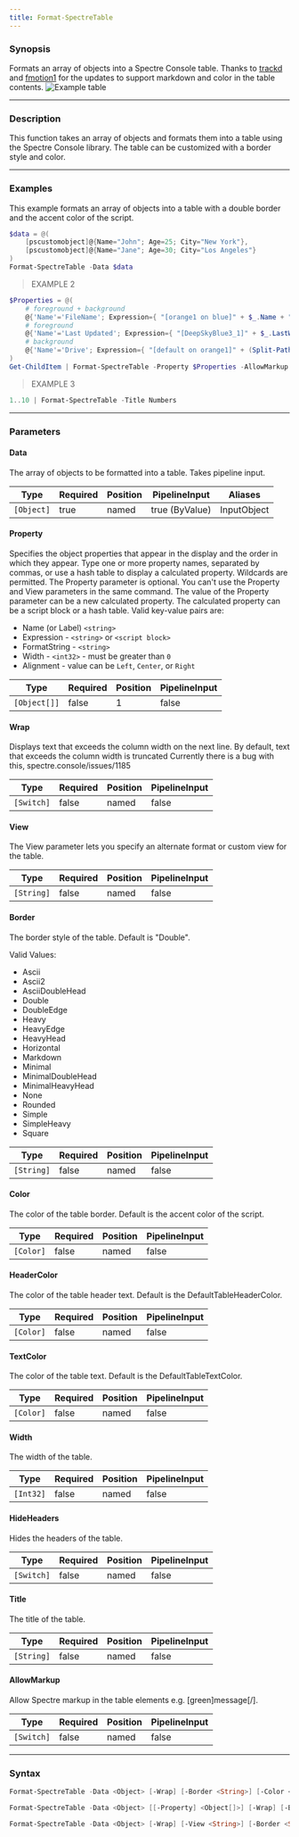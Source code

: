 ```yaml
---
title: Format-SpectreTable
---
```








### Synopsis
Formats an array of objects into a Spectre Console table. Thanks to [trackd](https://github.com/trackd) and [fmotion1](https://github.com/fmotion1) for the updates to support markdown and color in the table contents.
![Example table](/table.png)



---


### Description

This function takes an array of objects and formats them into a table using the Spectre Console library. The table can be customized with a border style and color.



---


### Examples
This example formats an array of objects into a table with a double border and the accent color of the script.

```powershell
$data = @(
    [pscustomobject]@{Name="John"; Age=25; City="New York"},
    [pscustomobject]@{Name="Jane"; Age=30; City="Los Angeles"}
)
Format-SpectreTable -Data $data
```
> EXAMPLE 2

```powershell
$Properties = @(
    # foreground + background
    @{'Name'='FileName'; Expression={ "[orange1 on blue]" + $_.Name + "[/]" }},
    # foreground
    @{'Name'='Last Updated'; Expression={ "[DeepSkyBlue3_1]" + $_.LastWriteTime.ToString() + "[/]" }},
    # background
    @{'Name'='Drive'; Expression={ "[default on orange1]" + (Split-Path $_.Fullname -Qualifier) + "[/]" }}
)
Get-ChildItem | Format-SpectreTable -Property $Properties -AllowMarkup
```
> EXAMPLE 3

```powershell
1..10 | Format-SpectreTable -Title Numbers
```


---


### Parameters
#### **Data**

The array of objects to be formatted into a table.
Takes pipeline input.






|Type      |Required|Position|PipelineInput |Aliases    |
|----------|--------|--------|--------------|-----------|
|`[Object]`|true    |named   |true (ByValue)|InputObject|



#### **Property**

Specifies the object properties that appear in the display and the order in which they appear.
Type one or more property names, separated by commas, or use a hash table to display a calculated property.
Wildcards are permitted.
The Property parameter is optional. You can't use the Property and View parameters in the same command.
The value of the Property parameter can be a new calculated property.
The calculated property can be a script block or a hash table. Valid key-value pairs are:
* Name (or Label) `<string>`
* Expression - `<string>` or `<script block>`
* FormatString - `<string>`
* Width - `<int32>` - must be greater than `0`
* Alignment - value can be `Left`, `Center`, or `Right`






|Type        |Required|Position|PipelineInput|
|------------|--------|--------|-------------|
|`[Object[]]`|false   |1       |false        |



#### **Wrap**

Displays text that exceeds the column width on the next line. By default, text that exceeds the column width is truncated
Currently there is a bug with this, spectre.console/issues/1185






|Type      |Required|Position|PipelineInput|
|----------|--------|--------|-------------|
|`[Switch]`|false   |named   |false        |



#### **View**

The View parameter lets you specify an alternate format or custom view for the table.






|Type      |Required|Position|PipelineInput|
|----------|--------|--------|-------------|
|`[String]`|false   |named   |false        |



#### **Border**

The border style of the table. Default is "Double".



Valid Values:

* Ascii
* Ascii2
* AsciiDoubleHead
* Double
* DoubleEdge
* Heavy
* HeavyEdge
* HeavyHead
* Horizontal
* Markdown
* Minimal
* MinimalDoubleHead
* MinimalHeavyHead
* None
* Rounded
* Simple
* SimpleHeavy
* Square






|Type      |Required|Position|PipelineInput|
|----------|--------|--------|-------------|
|`[String]`|false   |named   |false        |



#### **Color**

The color of the table border. Default is the accent color of the script.






|Type     |Required|Position|PipelineInput|
|---------|--------|--------|-------------|
|`[Color]`|false   |named   |false        |



#### **HeaderColor**

The color of the table header text. Default is the DefaultTableHeaderColor.






|Type     |Required|Position|PipelineInput|
|---------|--------|--------|-------------|
|`[Color]`|false   |named   |false        |



#### **TextColor**

The color of the table text. Default is the DefaultTableTextColor.






|Type     |Required|Position|PipelineInput|
|---------|--------|--------|-------------|
|`[Color]`|false   |named   |false        |



#### **Width**

The width of the table.






|Type     |Required|Position|PipelineInput|
|---------|--------|--------|-------------|
|`[Int32]`|false   |named   |false        |



#### **HideHeaders**

Hides the headers of the table.






|Type      |Required|Position|PipelineInput|
|----------|--------|--------|-------------|
|`[Switch]`|false   |named   |false        |



#### **Title**

The title of the table.






|Type      |Required|Position|PipelineInput|
|----------|--------|--------|-------------|
|`[String]`|false   |named   |false        |



#### **AllowMarkup**

Allow Spectre markup in the table elements e.g. [green]message[/].






|Type      |Required|Position|PipelineInput|
|----------|--------|--------|-------------|
|`[Switch]`|false   |named   |false        |





---


### Syntax
```powershell
Format-SpectreTable -Data <Object> [-Wrap] [-Border <String>] [-Color <Color>] [-HeaderColor <Color>] [-TextColor <Color>] [-Width <Int32>] [-HideHeaders] [-Title <String>] [-AllowMarkup] [<CommonParameters>]
```
```powershell
Format-SpectreTable -Data <Object> [[-Property] <Object[]>] [-Wrap] [-Border <String>] [-Color <Color>] [-HeaderColor <Color>] [-TextColor <Color>] [-Width <Int32>] [-HideHeaders] [-Title <String>] [-AllowMarkup] [<CommonParameters>]
```
```powershell
Format-SpectreTable -Data <Object> [-Wrap] [-View <String>] [-Border <String>] [-Color <Color>] [-HeaderColor <Color>] [-TextColor <Color>] [-Width <Int32>] [-HideHeaders] [-Title <String>] [-AllowMarkup] [<CommonParameters>]
```
